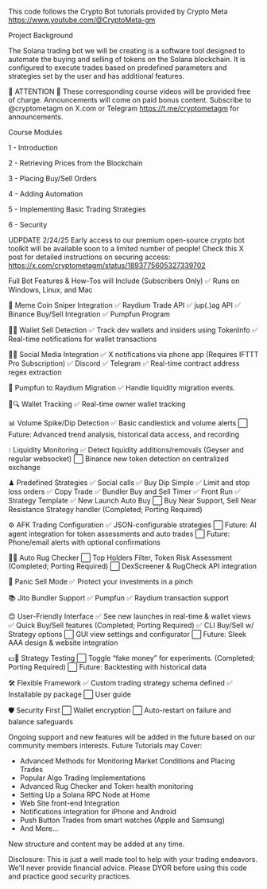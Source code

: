 This code follows the Crypto Bot tutorials provided by Crypto Meta https://www.youtube.com/@CryptoMeta-gm

Project Background

The Solana trading bot we will be creating is a software tool designed to automate the buying and selling of tokens on the Solana blockchain. It is configured to execute trades based on predefined parameters and strategies set by the user and has additional features.

🚨 ATTENTION 🚨
These corresponding course videos will be provided free of charge. Announcements will come on paid bonus content. Subscribe to @cryptometagm on X.com or Telegram https://t.me/cryptometagm for announcements. 

Course Modules

1 - Introduction

2 - Retrieving Prices from the Blockchain

3 - Placing Buy/Sell Orders

4 - Adding Automation

5 - Implementing Basic Trading Strategies

6 - Security

UDPDATE 2/24/25
Early access to our premium open-source crypto bot toolkit will be available soon to a limited number of people! Check this X post for detailed instructions on securing access: https://x.com/cryptometagm/status/1893775605327339702

Full Bot Features & How-Tos will Include (Subscribers Only)
✅ Runs on Windows, Linux, and Mac

🎯 Meme Coin Sniper Integration
✅ Raydium Trade API
✅ jup(.)ag API
✅ Binance Buy/Sell Integration
✅ Pumpfun Program

🏃‍♂️ Wallet Sell Detection
✅ Track dev wallets and insiders using TokenInfo
✅ Real-time notifications for wallet transactions

📢📱 Social Media Integration
✅ X notifications via phone app (Requires IFTTT Pro Subscription)
✅ Discord
✅ Telegram
✅ Real-time contract address regex extraction

🔄 Pumpfun to Raydium Migration
✅ Handle liquidity migration events.

💼🔍 Wallet Tracking
✅ Real-time owner wallet tracking

📊 Volume Spike/Dip Detection
✅ Basic candlestick and volume alerts
⬜️ Future: Advanced trend analysis, historical data access, and recording

💧 Liquidity Monitoring
✅ Detect liquidity additions/removals (Geyser and regular websocket) 
⬜️ Binance new token detection on centralized exchange

♟ Predefined Strategies
✅ Social calls
✅ Buy Dip Simple
✅ Limit and stop loss orders
✅ Copy Trade
✅ Bundler Buy and Sell Timer
✅ Front Run
✅ Strategy Template
✅ New Launch Auto Buy
⬜️ Buy Near Support, Sell Near Resistance Strategy handler (Completed; Porting Required)

⚙️ AFK Trading Configuration
✅ JSON-configurable strategies
⬜️ Future: AI agent integration for token assessments and auto trades
⬜️ Future: Phone/email alerts with optional confirmations

🕵️‍♂️ Auto Rug Checker
⬜️ Top Holders Filter, Token Risk Assessment (Completed; Porting Required)
⬜️ DexScreener & RugCheck API integration

🛑 Panic Sell Mode
✅ Protect your investments in a pinch

📚 Jito Bundler Support
✅ Pumpfun
✅ Raydium transaction support

😊 User-Friendly Interface
✅ See new launches in real-time & wallet views
✅ Quick Buy/Sell features (Completed; Porting Required)
✅ CLI Buy/Sell w/ Strategy options 
⬜️ GUI view settings and configurator
⬜️ Future: Sleek AAA design & website integration

💵🎲 Strategy Testing
⬜️ Toggle “fake money” for experiments. (Completed; Porting Required)
⬜️ Future: Backtesting with historical data

🛠 Flexible Framework
✅ Custom trading strategy schema defined
✅ Installable py package
⬜️ User guide

🛡 Security First
⬜️ Wallet encryption
⬜️ Auto-restart on failure and balance safeguards

Ongoing support and new features will be added in the future based on our community members interests. Future Tutorials may Cover:
- Advanced Methods for Monitoring Market Conditions and Placing Trades
- Popular Algo Trading Implementations
- Advanced Rug Checker and Token health monitoring
- Setting Up a Solana RPC Node at Home
- Web Site front-end Integration
- Notifications integration for iPhone and Android
- Push Button Trades from smart watches (Apple and Samsung)
- And More... 

New structure and content may be added at any time.

Disclosure: This is just a well made tool to help with your trading endeavors. We'll never provide financial advice. Please DYOR before using this code and practice good security practices.
